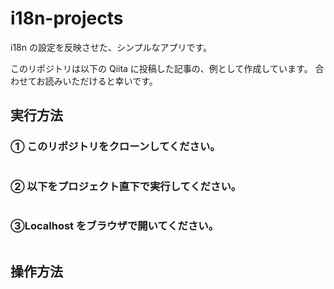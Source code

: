 # i18n-projects

i18n の設定を反映させた、シンプルなアプリです。

このリポジトリは以下の Qiita に投稿した記事の、例として作成しています。
合わせてお読みいただけると幸いです。

## 実行方法

### ① このリポジトリをクローンしてください。

```

```

### ② 以下をプロジェクト直下で実行してください。

```

```

### ③Localhost をブラウザで開いてください。

```

```

## 操作方法
